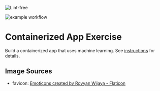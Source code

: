 ![Lint-free](https://github.com/nyu-software-engineering/containerized-app-exercise/actions/workflows/lint.yml/badge.svg)

![example workflow](https://github.com/nyu-software-engineering/4-containerized-app-exercise-team-fizzbuzz-2/actions/workflows/main.yml/badge.svg?branch=web-app)

# Containerized App Exercise

Build a containerized app that uses machine learning. See [instructions](./instructions.md) for details.

## Image Sources

- favicon: [Emoticons created by Royyan Wijaya - Flaticon](https://www.flaticon.com/free-icons/emot)
